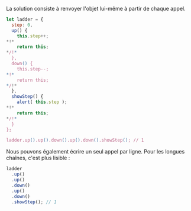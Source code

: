 La solution consiste à renvoyer l'objet lui-même à partir de chaque appel.

```js run
let ladder = {
  step: 0,
  up() {
    this.step++;
*!*
    return this;
*/!*
  },
  down() {
    this.step--;
*!*
    return this;
*/!*
  },
  showStep() {
    alert( this.step );
*!*
    return this;
*/!*
  }
};

ladder.up().up().down().up().down().showStep(); // 1
```

Nous pouvons également écrire un seul appel par ligne. Pour les longues chaînes, c'est plus lisible :

```js 
ladder
  .up()
  .up()
  .down()
  .up()
  .down()
  .showStep(); // 1
```

